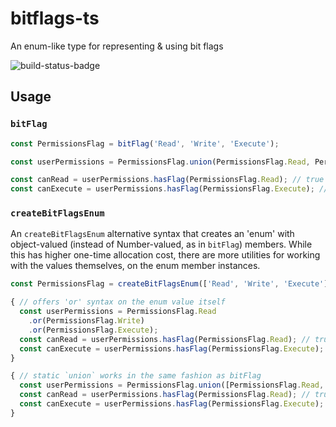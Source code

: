 # bitflags-ts

An enum-like type for representing & using bit flags

![build-status-badge](https://img.shields.io/github/actions/workflow/status/John-Paul-R/bitflags-ts/node.js.yml?label=build%20%26%20test)

## Usage

### `bitFlag`

```ts
const PermissionsFlag = bitFlag('Read', 'Write', 'Execute');

const userPermissions = PermissionsFlag.union(PermissionsFlag.Read, PermissionsFlag.Write);

const canRead = userPermissions.hasFlag(PermissionsFlag.Read); // true
const canExecute = userPermissions.hasFlag(PermissionsFlag.Execute); // false
```


### `createBitFlagsEnum`

An `createBitFlagsEnum` alternative syntax that creates an 'enum' with
object-valued (instead of Number-valued, as in `bitFlag`) members. While this
has higher one-time allocation cost, there are more utilities for working with
the values themselves, on the enum member instances. 

```ts
const PermissionsFlag = createBitFlagsEnum(['Read', 'Write', 'Execute'] as const);

{ // offers 'or' syntax on the enum value itself
  const userPermissions = PermissionsFlag.Read
    .or(PermissionsFlag.Write)
    .or(PermissionsFlag.Execute);
  const canRead = userPermissions.hasFlag(PermissionsFlag.Read); // true
  const canExecute = userPermissions.hasFlag(PermissionsFlag.Execute); // true
}

{ // static `union` works in the same fashion as bitFlag
  const userPermissions = PermissionsFlag.union([PermissionsFlag.Read, PermissionsFlag.Write]);
  const canRead = userPermissions.hasFlag(PermissionsFlag.Read); // true
  const canExecute = userPermissions.hasFlag(PermissionsFlag.Execute); // false
}
```
